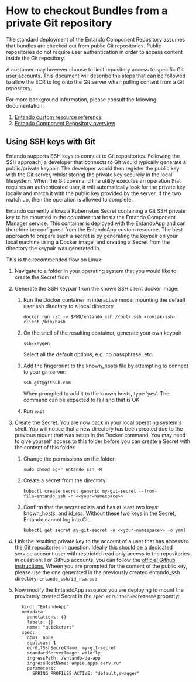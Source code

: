 # How to checkout Bundles from a private Git repository

The standard deployment of the Entando Component Repository assumes that bundles are checked out from public Git repositories. Public repositories do not require user authentication in order to access content inside the Git repository.

A customer may however choose to limit repository access to specific Git user accounts. This document will
describe the steps that can be followed to allow the ECR to log onto the Git server when pulling content from a
Git repository.

For more background information, please consult the folowing documentation:
1. [Entando custom resource reference](../../docs/concepts/custom-resources.md)
2. [Entando Component Repository overview](./ecr-overview.md)

## Using SSH keys with Git
Entando supports SSH keys to connect to Git repositories. Following the SSH approach, a developer that 
connects to Git would typically generate a public/private keypair. The developer would then register the public
key with the Git server, whilst storing the private key securely in the local filesystem. When the Git command line
utility executes an operation that requires an authenticated user, it will automatically look for the private
key locally and match it with the public key provided by the server. If the two match up, then the operation is allowed to complete.

Entando currently allows a Kubernetes Secret containing a Git SSH private key to be mounted in the container that hosts 
the Entando Component Manager service. This container is deployed with the EntandoApp and can therefore be configured
from the EntandoApp custom resource. The best approach to prepare such a secret is by generating the keypair on 
your local machine using a Docker image, and creating a Secret from the directory the keypair was generated in.

This is the recommended flow on Linux:

1. Navigate to a folder in your operating system that you would like to create the Secret from

2. Generate the SSH keypair from the known SSH client docker image:

    1. Run the Docker container in interactive mode, mounting the default user ssh directory to a local directory

         ```
         docker run -it -v $PWD/entando_ssh:/root/.ssh kroniak/ssh-client /bin/bash 
         ```

    2. On the shell of the resulting container, generate your own keypair

        ```
        ssh-keygen
        ```

        Select all the default options, e.g. no passphrase, etc.

    3. Add the fingerprint to the known_hosts file by attempting to connect to your git server:

        ```
        ssh git@github.com
        ```

        When prompted to add it to the known hosts, type 'yes'. The command can be expected to fail and that is OK.

    4. Run `exit`

3. Create the Secret. You are now back in your local operating system's shell. You will notice that a new directory has been created due
    to the previous mount that was setup in the Docker command. You may need to give yourself access to this folder before
    you can create a Secret with the content of this folder:

    1. Change the permissions on the folder:
    
        ```
        sudo chmod ag+r entando_ssh -R
        ```
        
    2. Create a secret from the directory:
    
        ```
        kubectl create secret generic my-git-secret --from-file=entando_ssh -n <<your-namespace>>
        ```
        
    3. Confirm that the secret exists and has at least two keys: known_hosts, and id_rsa. Without these two keys in the 
        Secret, Entando cannot log into Git.
        
        ```
        kubectl get secret my-git-secret -n <<your-namespace>> -o yaml
        ```

4. Link the resulting private key to the account of a user that has access to the Git repositories in question. Ideally
this should be a dedicated service account user with restricted read only access to the repositories in question. For Github
accounts, you can follow the [official Github instructions.](https://docs.github.com/en/free-pro-team@latest/github/authenticating-to-github/adding-a-new-ssh-key-to-your-github-account)
Wheen you are prompted for the content of the public key, please use the one generated in the previously created
entando_ssh directory:
```entando_ssh/id_rsa.pub```   

5. Now modify the EntandoApp resource you are deploying to mount the previously created Secret in the 
`spec.ecrGitSshSecretName` property:
```   
      kind: "EntandoApp"
      metadata:
        annotations: {}
        labels: {}
        name: "quickstart"
      spec:
        dbms: none
        replicas: 1
        ecrGitSshSecretName: my-git-secret
        standardServerImage: wildfly
        ingressPath: /entando-de-app
        ingressHostName: ampie.apps.serv.run
        parameters:
          SPRING_PROFILES_ACTIVE: "default,swagger"
```
